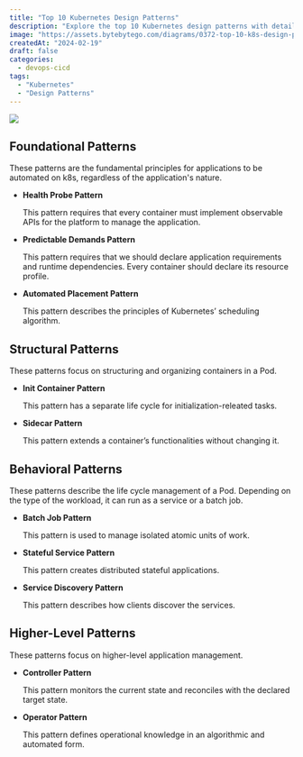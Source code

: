 ```yaml
---
title: "Top 10 Kubernetes Design Patterns"
description: "Explore the top 10 Kubernetes design patterns with detailed explanations."
image: "https://assets.bytebytego.com/diagrams/0372-top-10-k8s-design-patterns.png"
createdAt: "2024-02-19"
draft: false
categories:
  - devops-cicd
tags:
  - "Kubernetes"
  - "Design Patterns"
---
```


![](https://assets.bytebytego.com/diagrams/0372-top-10-k8s-design-patterns.png)

## Foundational Patterns

These patterns are the fundamental principles for applications to be automated on k8s, regardless of the application's nature.

*   **Health Probe Pattern**

    This pattern requires that every container must implement observable APIs for the platform to manage the application.

*   **Predictable Demands Pattern**

    This pattern requires that we should declare application requirements and runtime dependencies. Every container should declare its resource profile.

*   **Automated Placement Pattern**

    This pattern describes the principles of Kubernetes’ scheduling algorithm.

## Structural Patterns

These patterns focus on structuring and organizing containers in a Pod.

*   **Init Container Pattern**

    This pattern has a separate life cycle for initialization-releated tasks.

*   **Sidecar Pattern**

    This pattern extends a container’s functionalities without changing it.

## Behavioral Patterns

These patterns describe the life cycle management of a Pod. Depending on the type of the workload, it can run as a service or a batch job.

*   **Batch Job Pattern**

    This pattern is used to manage isolated atomic units of work.

*   **Stateful Service Pattern**

    This pattern creates distributed stateful applications.

*   **Service Discovery Pattern**

    This pattern describes how clients discover the services.

## Higher-Level Patterns

These patterns focus on higher-level application management.

*   **Controller Pattern**

    This pattern monitors the current state and reconciles with the declared target state.

*   **Operator Pattern**

    This pattern defines operational knowledge in an algorithmic and automated form.
